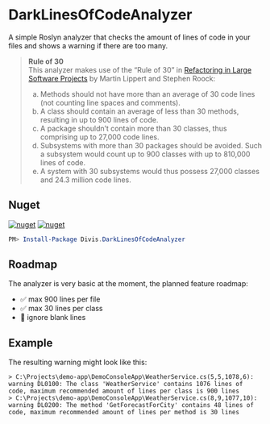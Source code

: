# DarkLinesOfCodeAnalyzer

A simple Roslyn analyzer that checks the amount of lines of code in your files and shows a warning if there are too many.

> **Rule of 30**\
> This analyzer makes use of the “Rule of 30” in [Refactoring in Large Software Projects](https://www.amazon.com/Refactoring-Large-Software-Projects-Restructurings/dp/0470858923) by Martin Lippert and Stephen Roock:
> 
> <ol type="a">
>   <li>Methods should not have more than an average of 30 code lines (not counting line spaces and comments).</li>
>   <li>A class should contain an average of less than 30 methods, resulting in up to 900 lines of code.</li>
>   <li>A package shouldn’t contain more than 30 classes, thus comprising up to 27,000 code lines.</li>
>   <li>Subsystems with more than 30 packages should be avoided. Such a subsystem would count up to 900 classes with up to 810,000 lines of code.</li>
>   <li>A system with 30 subsystems would thus possess 27,000 classes and 24.3 million code lines.</li>
> </ol>

## Nuget

[![nuget](https://img.shields.io/nuget/v/Divis.DarkLinesOfCodeAnalyzer?label=Divis.DarkLinesOfCodeAnalyzer&color=black&logo=NuGet&style=flat-square)](https://www.nuget.org/packages/Divis.DarkLinesOfCodeAnalyzer) [![nuget](https://img.shields.io/nuget/dt/Divis.DarkLinesOfCodeAnalyzer?color=black&label=downloads&logo=NuGet&style=flat-square)](https://www.nuget.org/packages/Divis.DarkLinesOfCodeAnalyzer)
```powershell
PM> Install-Package Divis.DarkLinesOfCodeAnalyzer
```

## Roadmap

The analyzer is very basic at the moment, the planned feature roadmap:
- ✅ max 900 lines per file
- ✅ max 30 lines per class
- 🔲 ignore blank lines

## Example
The resulting warning might look like this:
```log
> C:\Projects\demo-app\DemoConsoleApp\WeatherService.cs(5,5,1078,6): warning DL0100: The class 'WeatherService' contains 1076 lines of code, maximum recommended amount of lines per class is 900 lines
> C:\Projects\demo-app\DemoConsoleApp\WeatherService.cs(8,9,1077,10): warning DL0200: The method 'GetForecastForCity' contains 48 lines of code, maximum recommended amount of lines per method is 30 lines
```